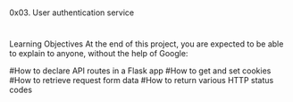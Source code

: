 #
0x03. User authentication service
#
Learning Objectives
At the end of this project, you are expected to be able to explain to anyone, without the help of Google:

#How to declare API routes in a Flask app
#How to get and set cookies
#How to retrieve request form data
#How to return various HTTP status codes
